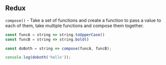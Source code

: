 
## Redux

`compose()` - Take a set of functions and create a function to pass a value to each of them, take multiple functions and compose them together.
```js
const funcA = string => string.toUpperCase()
const funcB = string => string.bold()

const doBoth = string => compose(funcA, funcB);

console.log(doboth('hello'));

```
